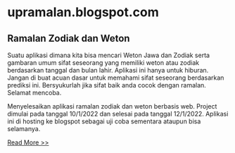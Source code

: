 # upramalan.blogspot.com
<h2>Ramalan Zodiak dan Weton</h2>

Suatu aplikasi dimana kita bisa mencari Weton Jawa dan Zodiak serta gambaran umum sifat seseorang yang memiliki weton atau zodiak berdasarkan tanggal dan bulan lahir. Aplikasi ini hanya untuk hiburan. Jangan di buat acuan dasar untuk memahami sifat seseorang berdasarkan prediksi ini. Bersyukurlah jika sifat baik anda cocok dengan ramalan. Selamat mencoba.

Menyelesaikan aplikasi ramalan zodiak dan weton berbasis web. Project dimulai pada tanggal 10/1/2022 dan selesai pada tanggal 12/1/2022. Aplikasi ini di hosting ke blogspot sebagai uji coba sementara ataupun bisa selamanya.

<a href="https://www.samuelpasaribu.com/2022/01/aplikasi-ramalan-zodiak-dan-weton.html">Read More &gt;&gt;</a>
